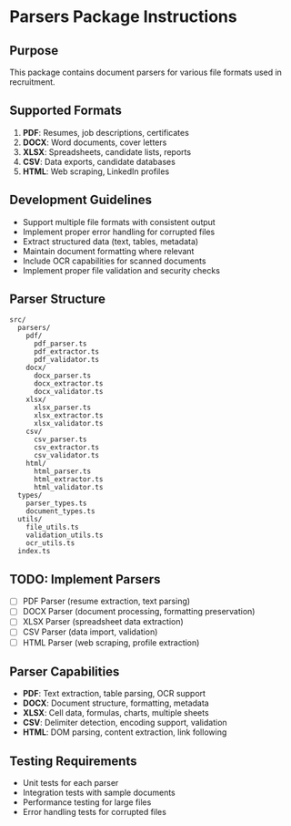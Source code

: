 # Parsers Package Instructions

## Purpose
This package contains document parsers for various file formats used in recruitment.

## Supported Formats
1. **PDF**: Resumes, job descriptions, certificates
2. **DOCX**: Word documents, cover letters
3. **XLSX**: Spreadsheets, candidate lists, reports
4. **CSV**: Data exports, candidate databases
5. **HTML**: Web scraping, LinkedIn profiles

## Development Guidelines
- Support multiple file formats with consistent output
- Implement proper error handling for corrupted files
- Extract structured data (text, tables, metadata)
- Maintain document formatting where relevant
- Include OCR capabilities for scanned documents
- Implement proper file validation and security checks

## Parser Structure
```
src/
  parsers/
    pdf/
      pdf_parser.ts
      pdf_extractor.ts
      pdf_validator.ts
    docx/
      docx_parser.ts
      docx_extractor.ts
      docx_validator.ts
    xlsx/
      xlsx_parser.ts
      xlsx_extractor.ts
      xlsx_validator.ts
    csv/
      csv_parser.ts
      csv_extractor.ts
      csv_validator.ts
    html/
      html_parser.ts
      html_extractor.ts
      html_validator.ts
  types/
    parser_types.ts
    document_types.ts
  utils/
    file_utils.ts
    validation_utils.ts
    ocr_utils.ts
  index.ts
```

## TODO: Implement Parsers
- [ ] PDF Parser (resume extraction, text parsing)
- [ ] DOCX Parser (document processing, formatting preservation)
- [ ] XLSX Parser (spreadsheet data extraction)
- [ ] CSV Parser (data import, validation)
- [ ] HTML Parser (web scraping, profile extraction)

## Parser Capabilities
- **PDF**: Text extraction, table parsing, OCR support
- **DOCX**: Document structure, formatting, metadata
- **XLSX**: Cell data, formulas, charts, multiple sheets
- **CSV**: Delimiter detection, encoding support, validation
- **HTML**: DOM parsing, content extraction, link following

## Testing Requirements
- Unit tests for each parser
- Integration tests with sample documents
- Performance testing for large files
- Error handling tests for corrupted files
